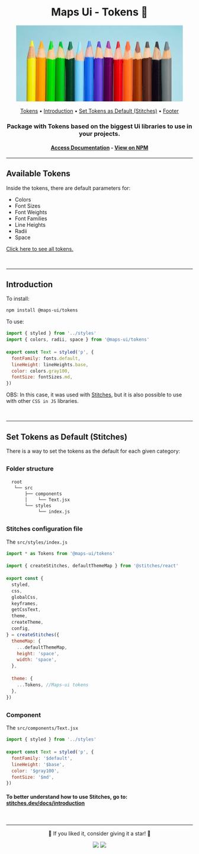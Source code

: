 <h1 align="center">Maps Ui - Tokens 🎨</h1>

<div align="center">
 <img src="../../github/colors.png" width="450px" alt="Pexels Colors Image"/>
</div>

<p align="center">
 <a href="#tokens">Tokens</a> •
 <a href="#intro">Introduction</a> •
 <a href="#config">Set Tokens as Default (Stitches)</a> •
 <a href="#footer">Footer</a>
</p>

<h3 align="center">Package with Tokens based on the biggest Ui libraries to use in your projects.</h3>

<h4 align="center">
  <a href="">Access Documentation</a> -
  <a href="https://www.npmjs.com/package/@maps-ui/tokens"> View on NPM</a>
</h4>

---

<h2 id="tokens">Available Tokens</h2>

Inside the tokens, there are default parameters for:

- Colors
- Font Sizes
- Font Weights
- Font Families
- Line Heights
- Radii
- Space

<a href="">Click here to see all tokens.</a>

<br />

---

<h2 id="intro">Introduction</h2>

To install:

```sh
npm install @maps-ui/tokens
```

To use:

```js
import { styled } from '../styles'
import { colors, radii, space } from '@maps-ui/tokens'

export const Text = styled('p', {
  fontFamily: fonts.default,
  lineHeight: lineHeights.base,
  color: colors.gray100,
  fontSize: fontSizes.md,
})
```

OBS: In this case, it was used with <a href="https://stitches.dev/">Stitches</a>, but it is also possible to use with other `CSS in JS` libraries.

<br />

---

<h2 id="config">Set Tokens as Default (Stitches)</h2>

There is a way to set the tokens as the default for each given category:

##

### Folder structure

```shell
  root
   └── src
       ├── components
       │    └── Text.jsx
       └── styles
            └── index.js
```

##

### Stitches configuration file

The `src/styles/index.js`

```js
import * as Tokens from '@maps-ui/tokens'

import { createStitches, defaultThemeMap } from '@stitches/react'

export const {
  styled,
  css,
  globalCss,
  keyframes,
  getCssText,
  theme,
  createTheme,
  config,
} = createStitches({
  themeMap: {
    ...defaultThemeMap,
    height: 'space',
    width: 'space',
  },

  theme: {
    ...Tokens, //Maps-ui tokens
  },
})
```

##

### Component

The `src/components/Text.jsx`

```js
import { styled } from '../styles'

export const Text = styled('p', {
  fontFamily: '$default',
  lineHeight: '$base',
  color: '$gray100',
  fontSize: '$md',
})
```

#### To better understand how to use Stitches, go to: <a href="https://stitches.dev/docs/introduction">stitches.dev/docs/introduction</a>

<br />

---

<p align="center">🌟 If you liked it, consider giving it a star! 🌟</p>
<div id="footer" align="center"><a href="https://www.linkedin.com/in/matheus-andrade23/" target="_blank"><img src="https://img.shields.io/badge/-LinkedIn-%230077B5?style=for-the-badge&logo=linkedin&logoColor=white" target="_blank"></a>
<a href = "mailto:matheusandrade.ma2003@gmail.com"><img src="https://img.shields.io/badge/-Gmail-%23333?style=for-the-badge&logo=gmail&logoColor=white" target="_blank"></a></div>
